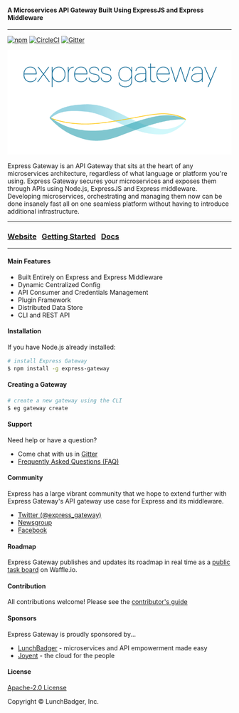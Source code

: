 #### A Microservices API Gateway Built Using ExpressJS and Express Middleware
----

[![npm][npm-version-badge]][npm-package-url]
[![CircleCI][circleci-badge]][circleci-master-url]
[![Gitter][gitter-badge]][gitter-room-url]

[![Express-Gateway][eg-wordmark-companion]][eg-website]

Express Gateway is an API Gateway that sits at the heart of any microservices architecture, regardless of what language or platform you're using. Express Gateway secures your microservices and exposes them through APIs using Node.js, ExpressJS and Express middleware. Developing microservices, orchestrating and managing them now can be done insanely fast all on one seamless platform without having to introduce additional infrastructure.

---

### [Website][eg-website] &nbsp; [Getting Started][eg-getting-started] &nbsp; [Docs][eg-docs]

---
#### Main Features
- Built Entirely on Express and Express Middleware
- Dynamic Centralized Config
- API Consumer and Credentials Management
- Plugin Framework
- Distributed Data Store
- CLI and REST API

#### Installation
If you have Node.js already installed:

```bash
# install Express Gateway
$ npm install -g express-gateway
```

#### Creating a Gateway

```bash
# create a new gateway using the CLI
$ eg gateway create
```

#### Support
Need help or have a question?
- Come chat with us in [Gitter][gitter-room-url]
- [Frequently Asked Questions (FAQ)][eg-faq]

#### Community
Express has a large vibrant community that we hope to extend further with Express Gateway's API gateway use case for Express and its middleware.

- [Twitter (@express_gateway)][eg-twitter]
- [Newsgroup][eg-newsgroup]
- [Facebook][eg-facebook]

#### Roadmap
Express Gateway publishes and updates its roadmap in real time as a [public task board][eg-roadmap] on Waffle.io.

#### Contribution
All contributions welcome! Please see the [contributor's guide][contributor-guide]

#### Sponsors
Express Gateway is proudly sponsored by...
- [LunchBadger][lb-url] - microservices and API empowerment made easy
- [Joyent][joyent-url] - the cloud for the people

#### License

[Apache-2.0 License][apache-license]

Copyright © LunchBadger, Inc.

[comment]: <> (Links Section)
[npm-version-badge]: https://img.shields.io/npm/v/express-gateway.svg
[npm-package-url]: https://www.npmjs.com/package/express-gateway
[circleci-badge]: https://circleci.com/gh/ExpressGateway/express-gateway/tree/master.svg?style=shield&circle-token=ac6b0e86b46220da43a5ae63a267d12e81ccb2d5
[circleci-master-url]: https://circleci.com/gh/ExpressGateway/express-gateway/tree/master
[gitter-badge]: https://img.shields.io/gitter/room/expressgateway/express-gateway.svg
[gitter-room-url]: https://gitter.im/ExpressGateway/express-gateway
[eg-wordmark-companion]: logo/wordmark-and-companion-graphic/ExpressGateway_Wordmark+Companion.png
[eg-website]: http://www.express-gateway.io
[eg-getting-started]: http://www.express-gateway.io/getting-started
[eg-docs]: http://www.express-gateway.io/docs
[eg-roadmap]: https://waffle.io/ExpressGateway/express-gateway
[eg-faq]: http://www.express-gateway.io/faq
[eg-twitter]: https://twitter.com/express_gateway
[eg-newsgroup]: https://groups.google.com/forum/#!forum/express-gateway
[eg-facebook]: https://www.facebook.com/expressjsgateway
[contributor-guide]: https://github.com/ExpressGateway/express-gateway/blob/master/Contributing.md
[lb-url]: https://www.lunchbadger.com
[joyent-url]: https://www.joyent.com
[apache-license]: https://github.com/expressgateway/express-gateway/blob/master/LICENSE.md  